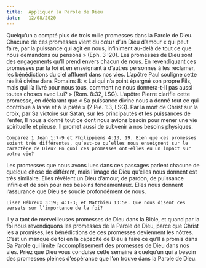 ```yaml
---
title:  Appliquer la Parole de Dieu
date:   12/08/2020
---
```


Quelqu’un a compté plus de trois mille promesses dans la Parole de Dieu. Chacune de ces promesses vient du cœur d’un Dieu d’amour « qui peut faire, par la puissance qui agit en nous, infiniment au-delà de tout ce que nous demandons ou pensons » (Eph. 3 :20). Les promesses de Dieu sont des engagements qu’Il prend envers chacun de nous. En revendiquant ces promesses par la foi et en enseignant à d’autres personnes à les réclamer, les bénédictions du ciel affluent dans nos vies. L’apôtre Paul souligne cette réalité divine dans Romains 8: « Lui qui n’a point épargné son propre Fils, mais qui l’a livré pour nous tous, comment ne nous donnera-t-Il pas aussi toutes choses avec Lui? » (Rom. 8:32, LSG). L’apôtre Pierre clarifie cette promesse, en déclarant que « Sa puissance divine nous a donné tout ce qui contribue à la vie et à la piété » (2 Pie. 1:3, LSG). Par la mort de Christ sur la croix, par Sa victoire sur Satan, sur les principautés et les puissances de l’enfer, Il nous a donné tout ce dont nous avions besoin pour mener une vie spirituelle et pieuse. Il promet aussi de subvenir à nos besoins physiques.

`Comparez 1 Jean 1:7-9 et Philippiens 4:13, 19. Bien que ces promesses soient très différentes, qu’est-ce qu’elles nous enseignent sur le caractère de Dieu? En quoi ces promesses ont-elles eu un impact sur votre vie?`

Les promesses que nous avons lues dans ces passages parlent chacune de quelque chose de différent, mais l’image de Dieu qu’elles nous donnent est très similaire. Elles révèlent un Dieu d’amour, de pardon, de puissance infinie et de soin pour nos besoins fondamentaux. Elles nous donnent l’assurance que Dieu se soucie profondément de nous.

`Lisez Hébreux 3:19; 4:1-3; et Matthieu 13:58. Que nous disent ces versets sur l’importance de la foi?`

Il y a tant de merveilleuses promesses de Dieu dans la Bible, et quand par la foi nous revendiquons les promesses de la Parole de Dieu, parce que Christ les a promises, les bénédictions de ces promesses deviennent les nôtres. C’est un manque de foi en la capacité de Dieu à faire ce qu’Il a promis dans Sa Parole qui limite l’accomplissement des promesses de Dieu dans nos vies. Priez que Dieu vous conduise cette semaine à quelqu’un qui a besoin des promesses pleines d’espérance que l’on trouve dans la Parole de Dieu.
